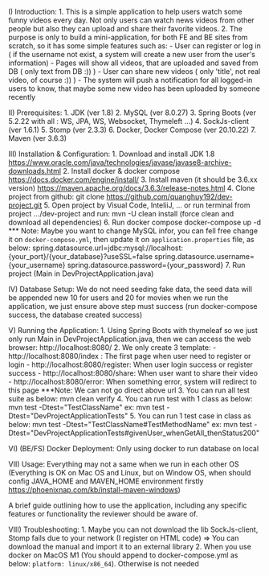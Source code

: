 I) Introduction:
    1. This is a simple application to help users watch some funny videos every day.
Not only users can watch news videos from other people but also they can upload and share their favorite videos.
    2. The purpose is only to build a mini-application, for both FE and BE sites from scratch,
so it has some simple features such as:
        - User can register or log in ( if the username not exist, a system will create a new user from the user's information)
        - Pages will show all videos, that are uploaded and saved from DB ( only text from DB :)) )
        - User can share new videos ( only 'title', not real video, of course :)) )
        - The system will push a notification for all logged-in users to know, that maybe some new video has been uploaded by someone recently

II) Prerequisites: 
    1. JDK (ver 1.8)
    2. MySQL (ver 8.0.27)
    3. Spring Boots (ver 5.2.22 with all : WS, JPA, WS, Websocket, Thymeleft ...)
    4. SockJs-client (ver 1.6.1)
    5. Stomp (ver 2.3.3)
    6. Docker, Docker Compose (ver 20.10.22)
    7. Maven (ver 3.6.3)

III) Installation & Configuration: 
    1. Download and install JDK 1.8
        https://www.oracle.com/java/technologies/javase/javase8-archive-downloads.html
    2. Install docker & docker compose
        https://docs.docker.com/engine/install/
    3. Install maven (it should be 3.6.xx version)
        https://maven.apache.org/docs/3.6.3/release-notes.html
    4. Clone project from github: 
        git clone https://github.com/quanghuy192/dev-project.git
    5. Open project by Visual Code, InteliiJ, ... or run terminal from project .../dev-project and run:
        mvn -U clean install (force clean and download all dependencies)
    6. Run docker compose
        docker-compose up -d
    *** Note: Maybe you want to change MySQL infor, you can fell free change it on `docker-compose.yml`, then update it on `application.properties` file, as below:
        spring.datasource.url=jdbc:mysql://localhost:{your_port}/{your_database}?useSSL=false
        spring.datasource.username={your_username}
        spring.datasource.password={your_password}
    7. Run project (Main in DevProjectApplication.java)

IV) Database Setup: 
    We do not need seeding fake data, the seed data will be appended new 10 for users and 20 for movies when we run the application,
we just ensure above step must success (run docker-compose success, the database created success)

V) Running the Application: 
    1. Using Spring Boots with thymeleaf so we just only run Main in DevProjectApplication.java, then we can access the web browser:
        http://localhost:8080/
    2. We only create 3 template:
    -  http://localhost:8080/index : The first page when user need to register or login
    -  http://localhost:8080/register: When user login success or register success
    -  http://localhost:8080/share: When user want to share their video
    -  http://localhost:8080/error: When something error, system will redirect to this page
    ***Note: We can not go direct above url
    3. You can run all test suite as below:
        mvn clean verify
    4. You can run test with 1 class as below:
        mvn test -Dtest="TestClassName"
        ex: mvn test -Dtest="DevProjectApplicationTests"
    5. You can run 1 test case in class as below:
        mvn test -Dtest="TestClassName#TestMethodName"
        ex: mvn test -Dtest="DevProjectApplicationTests#givenUser_whenGetAll_thenStatus200"

VI) (BE/FS) Docker Deployment: 
    Only using docker to run database on local

VII) Usage:
    Everything may not a same when we run in each other OS 
(Everything is OK on Mac OS and Linux, but on Window OS, when should config JAVA_HOME and MAVEN_HOME environment firstly https://phoenixnap.com/kb/install-maven-windows)
    
A brief guide outlining how to use the application, including any specific features or functionality the reviewer should be aware of.

VIII) Troubleshooting:
    1. Maybe you can not download the lib SockJs-client, Stomp fails due to your network (I register on HTML code)
=> You can download the manual and import it to an external library
    2. When you use docker on MacOS M1 (You should append to docker-compose.yml as below: `platform: linux/x86_64`). Otherwise is not needed
